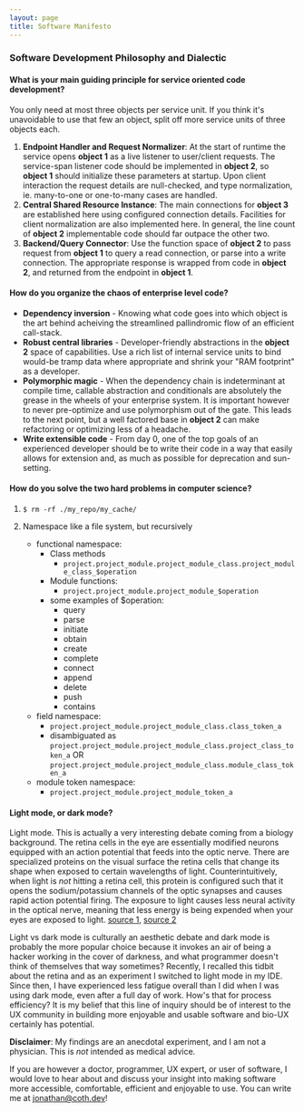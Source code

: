 ```yaml
---
layout: page
title: Software Manifesto
---
```


### Software Development Philosophy and Dialectic

#### What is your main guiding principle for service oriented code development?

You only need at most three objects per service unit. If you think it's unavoidable to use that few an object, split off more service units of three objects each.
1. **Endpoint Handler and Request Normalizer**: At the start of runtime the service opens **object 1** as a live listener to user/client requests. The service-span listener code should be implemented in **object 2**, so **object 1** should initialize these parameters at startup. Upon client interaction the request details are null-checked, and type normalization, ie. many-to-one or one-to-many cases are handled.
2. **Central Shared Resource Instance**: The main connections for **object 3** are established here using configured connection details. Facilities for client normalization are also implemented here. In general, the line count of **object 2** implementable code should far outpace the other two.
3. **Backend/Query Connector**: Use the function space of **object 2** to pass request from **object 1** to query a read connection, or parse into a write connection. The appropriate response is wrapped from code in **object 2**, and returned from the endpoint in **object 1**.

#### How do you organize the chaos of enterprise level code?

- **Dependency inversion** - Knowing what code goes into which object is the art behind acheiving the streamlined pallindromic flow of an efficient call-stack.
- **Robust central libraries** - Developer-friendly abstractions in the **object 2** space of capabilities. Use a rich list of internal service units to bind would-be tramp data where appropriate and shrink your "RAM footprint" as a developer.
- **Polymorphic magic** - When the dependency chain is indeterminant at compile time, callable abstraction and conditionals are absolutely the grease in the wheels of your enterprise system. It is important however to never pre-optimize and use polymorphism out of the gate. This leads to the next point, but a well factored base in **object 2** can make refactoring or optimizing less of a headache.
- **Write extensible code** - From day 0, one of the top goals of an experienced developer should be to write their code in a way that easily allows for extension and, as much as possible for deprecation and sun-setting.

#### How do you solve the two hard problems in computer science?

1. `$ rm -rf ./my_repo/my_cache/`

2. Namespace like a file system, but recursively

   - functional namespace:
      - Class methods
         - `project.project_module.project_module_class.project_module_class_$operation`
      - Module functions:
         -  `project.project_module.project_module_$operation`
      - some examples of $operation:
         - query
         - parse
         - initiate
         - obtain
         - create
         - complete
         - connect
         - append
         - delete
         - push
         - contains
   - field namespace:
      -   `project.project_module.project_module_class.class_token_a`
      -  disambiguated as  `project.project_module.project_module_class.project_class_token_a` OR `project.project_module.project_module_class.module_class_token_a`
   - module token namespace:
      -   `project.project_module.project_module_token_a`
    
#### Light mode, or dark mode?

Light mode. This is actually a very interesting debate coming from a biology background. The retina cells in the eye are essentially modified neurons equipped with an action potential that feeds into the optic nerve. There are specialized proteins on the visual surface the retina cells that change its shape when exposed to certain wavelengths of light. Counterintuitively, when light is *not* hitting a retina cell, this protein is configured such that it opens the sodium/potassium channels of the optic synapses and causes rapid action potential firing. The exposure to light causes less neural activity in the optical nerve, meaning that less energy is being expended when your eyes are exposed to light. [source 1](https://www.ncbi.nlm.nih.gov/books/NBK10806), [source 2](https://en.wikipedia.org/wiki/Hyperpolarization_(biology))

Light vs dark mode is culturally an aesthetic debate and dark mode is probably the more popular choice because it invokes an air of being a hacker working in the cover of darkness, and what programmer doesn't think of themselves that way sometimes? Recently, I recalled this tidbit about the retina and as an experiment I switched to light mode in my IDE. Since then, I have experienced less fatigue overall than I did when I was using dark mode, even after a full day of work. How's that for process efficiency? It is my belief that this line of inquiry should be of interest to the UX community in building more enjoyable and usable software and bio-UX certainly has potential. 

**Disclaimer**: My findings are an anecdotal experiment, and I am not a physician. This is *not* intended as medical advice. 

If you are however a doctor, programmer, UX expert, or user of software, I would love to hear about and discuss your insight into making software more accessible, comfortable, efficient and enjoyable to use. You can write me at [jonathan@coth.dev](mailto:jonathan@coth.dev)!
